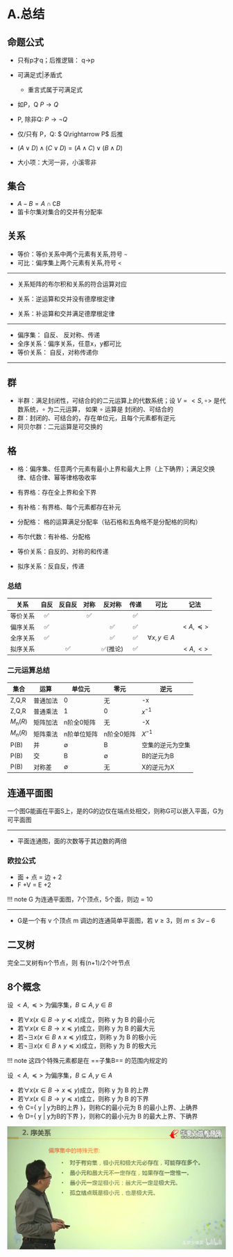 # A.总结
## 命题公式
* 只有p才q；后推逻辑： q->p
* 可满足式|矛盾式
  * 重言式属于可满足式

* 如P，Q $P \rightarrow Q$
* P, 除非Q: $P \rightarrow \neg Q$
* 仅/只有 P，Q: $ Q\rightarrow P$ 后推

* $(A \lor D) \land (C \lor D) = (A\land C) \lor (B \land D)$
* 大小项：大河一非，小溪零非
## 集合
* $A - B = A \cap \complement B$
* 笛卡尔集对集合的交并有分配率
## 关系
* 等价：等价关系中两个元素有关系,符号 `~`
* 可比：偏序集上两个元素有关系,符号 `<`
---

* 关系矩阵的布尔积和关系的符合运算对应

* 关系：逆运算和交并没有德摩根定律
* 关系：补运算和交并满足德摩根定律
---
* 偏序集： 自反、 反对称、传递
* 全序关系：偏序关系，任意x，y都可比
* 等价关系： 自反，对称传递你 

---

## 群
* 半群：满足封闭性，可结合的的二元运算上的代数系统；设 $V=<S,\circ>$ 是代数系统，$\circ$ 为二元运算， 如果 $\circ$ 运算是 封闭的、可结合的
* 群：封闭的、可结合的，存在单位元，且每个元素都有逆元
* 阿贝尔群：二元运算是可交换的
## 格
* 格：偏序集、任意两个元素有最小上界和最大上界（上下确界）；满足交换律、结合律、幂等律格吸收率
* 有界格：存在全上界和全下界
* 有补格：有界格、每个元素都存在补元
* 分配格： 格的运算满足分配率（钻石格和五角格不是分配格的同构）
* 布尔代数：有补格、分配格

* 等价关系：自反的、对称的和传递
* 拟序关系：反自反，传递

### 总结

| 关系     | 自反  | 反自反 | 对称  | 反对称  | 传递  |        可比         |        记法         |
| -------- | :---: | :----: | :---: | :-----: | :---: | :-----------------: | :-----------------: |
| 等价关系 |   ✅   |        |   ✅   |         |   ✅   |                     |                     |
| 偏序关系 |   ✅   |        |       |    ✅    |   ✅   |                     | $<A,\preccurlyeq >$ |
| 全序关系 |   ✅   |        |       |    ✅    |   ✅   | $\forall x,y \in A$ |                     |
| 拟序关系 |       |   ✅    |       | ✅(推论) |   ✅   |                     |      $<A,\lt>$      |

### 二元运算总结

| 集合     | 运算     | 单位元      | 零元        | 逆元             |
| -------- | -------- | ----------- | ----------- | ---------------- |
| Z,Q,R    | 普通加法 | 0           | 无          | -x               |
| Z,Q,R    | 普通乘法 | 1           | 0           | $x^{-1}$         |
| $M_n(R)$ | 矩阵加法 | n阶全0矩阵  | 无          | -X               |
| $M_n(R)$ | 矩阵乘法 | n阶单位矩阵 | n阶全0矩阵  | $X^{-1}$         |
| P(B)     | 并       | $\emptyset$ | B           | 空集的逆元为空集 |
| P(B)     | 交       | B           | $\emptyset$ | B的逆元为B       |
| P(B)     | 对称差   | $\emptyset$ | 无          | X的逆元为X       |

## 连通平面图
一个图G能画在平面S上，是的G的边仅在端点处相交，则称G可以嵌入平面，G为可平面图

---
* 平面连通图，面的次数等于其边数的两倍
### 欧拉公式
* 面 + 点 = 边 + 2
* F +V = E +2

!!! note
    G 为连通平面图，7个顶点，5个面，则边 = 10

---

* G是一个有 v 个顶点 m 调边的连通简单平面图，若 $v\ge 3$，则 $m \le 3v-6$

## 二叉树
完全二叉树有n个节点，则 有(n+1)/2个叶节点



## 8个概念
设 $<A,\preccurlyeq>$ 为偏序集，$B \subseteq A, y \in B$

* 若$\forall x(x\in B \rightarrow y \preccurlyeq x)$成立，则称 y 为 B 的最小元
* 若$\forall x(x\in B \rightarrow x \preccurlyeq y)$成立，则称 y 为 B 的最大元
* 若$\neg \exists x(x\in B \land x \preccurlyeq y)$成立，则称 y 为 B 的极小元
* 若$\neg \exists x(x\in B \land y \preccurlyeq x)$成立，则称 y 为 B 的极大元

!!! note 
    这四个特殊元素都是在 ==子集B== 的范围内规定的

设 $<A,\preccurlyeq>$ 为偏序集，$B \subseteq A, y \in A$

* 若$\forall x(x\in B \rightarrow x \preccurlyeq y)$成立，则称 y 为 B 的上界
* 若$\forall x(x\in B \rightarrow y \preccurlyeq x)$成立，则称 y 为 B 的下界
* 令 C={ y | y为B的上界 }，则称C的最小元为 B 的最小上界、上确界
* 令 D={ y | y为B的下界 }，则称C的最小元为 B 的最大上界、下确界

![alt text](img/cd7ba8e34e2a8a95fb1b80072ef91cf3f7e10ab1.jpg)
